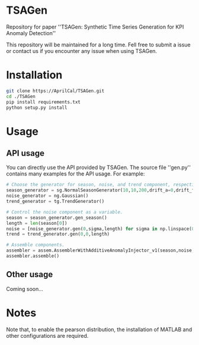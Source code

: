 # TSAGen
Repository for paper ''TSAGen: Synthetic Time Series Generation for KPI Anomaly Detection''

This repository will be maintained for a long time.
Fell free to submit a issue or contact us if you encounter any issue when using TSAGen.

# Installation
```bash
git clone https://AprilCal/TSAGen.git
cd ./TSAGen
pip install requirements.txt
python setup.py install
```

# Usage
## API usage
You can directly use the API provided by TSAGen. The source file ''gen.py'' contains many examples for the API usage.
For example:
```python
# Choose the generator for season, noise, and trend component, respectively.
season_generator = sg.NormalSeasonGenerator(10,10,200,drift_a=0,drift_f=0,forking_depth=7)
noise_generator = ng.Gaussian()
trend_generator = tg.TrendGenerator()

# Control the noise component as a variable.
season = season_generator.gen_season()
length = len(season[0])
noise = [noise_generator.gen(0,sigma,length) for sigma in np.linspace(0.5,2,100)]
trend = trend_generator.gen(0,0,length)

# Assemble components.
assembler = assem.AssemblerWithAdditiveAnomalyInjector_v1(season,noise,trend,'noise',10e-7,0.2,a_type='beat')
assembler.assemble()
```
## Other usage
Coming soon...

# Notes
Note that, to enable the pearson distribution, the installation of MATLAB and other configurations are required.

